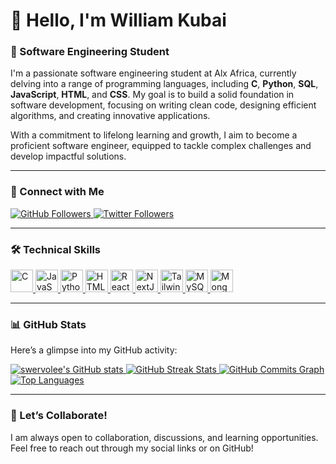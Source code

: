 # 👋 Hello, I'm William Kubai

### 🌟 Software Engineering Student

I'm a passionate software engineering student at Alx Africa, currently delving into a range of programming languages, including **C**, **Python**, **SQL**, **JavaScript**, **HTML**, and **CSS**. My goal is to build a solid foundation in software development, focusing on writing clean code, designing efficient algorithms, and creating innovative applications.

With a commitment to lifelong learning and growth, I aim to become a proficient software engineer, equipped to tackle complex challenges and develop impactful solutions.

---

### 🔗 Connect with Me

<a href="https://www.github.com/swervolee" target="_blank" rel="noreferrer">
    <img src="https://img.shields.io/github/followers/swervolee?logo=github&style=for-the-badge&color=0891b2&labelColor=1c1917" alt="GitHub Followers" />
</a>
<a href="https://www.twitter.com/williamkubai2" target="_blank" rel="noreferrer">
    <img src="https://img.shields.io/twitter/follow/williamkubai2?logo=twitter&style=for-the-badge&color=0891b2&labelColor=1c1917" alt="Twitter Followers" />
</a>

---

### 🛠️ Technical Skills

<p align="left">
    <a href="https://docs.microsoft.com/en-us/cpp/?view=msvc-170" target="_blank" rel="noreferrer">
        <img src="https://raw.githubusercontent.com/danielcranney/readme-generator/main/public/icons/skills/c-colored.svg" width="36" height="36" alt="C" />
    </a>
    <a href="https://developer.mozilla.org/en-US/docs/Web/JavaScript" target="_blank" rel="noreferrer">
        <img src="https://raw.githubusercontent.com/danielcranney/readme-generator/main/public/icons/skills/javascript-colored.svg" width="36" height="36" alt="JavaScript" />
    </a>
    <a href="https://www.python.org/" target="_blank" rel="noreferrer">
        <img src="https://raw.githubusercontent.com/danielcranney/readme-generator/main/public/icons/skills/python-colored.svg" width="36" height="36" alt="Python" />
    </a>
    <a href="https://developer.mozilla.org/en-US/docs/Glossary/HTML5" target="_blank" rel="noreferrer">
        <img src="https://raw.githubusercontent.com/danielcranney/readme-generator/main/public/icons/skills/html5-colored.svg" width="36" height="36" alt="HTML5" />
    </a>
    <a href="https://reactjs.org/" target="_blank" rel="noreferrer">
        <img src="https://raw.githubusercontent.com/danielcranney/readme-generator/main/public/icons/skills/react-colored.svg" width="36" height="36" alt="React" />
    </a>
    <a href="https://nextjs.org/docs" target="_blank" rel="noreferrer">
        <img src="https://raw.githubusercontent.com/danielcranney/readme-generator/main/public/icons/skills/nextjs-colored.svg" width="36" height="36" alt="NextJs" />
    </a>
    <a href="https://tailwindcss.com/" target="_blank" rel="noreferrer">
        <img src="https://raw.githubusercontent.com/danielcranney/readme-generator/main/public/icons/skills/tailwindcss-colored.svg" width="36" height="36" alt="TailwindCSS" />
    </a>
    <a href="https://www.mysql.com/" target="_blank" rel="noreferrer">
        <img src="https://raw.githubusercontent.com/danielcranney/readme-generator/main/public/icons/skills/mysql-colored.svg" width="36" height="36" alt="MySQL" />
    </a>
    <a href="https://www.mongodb.com/" target="_blank" rel="noreferrer">
        <img src="https://raw.githubusercontent.com/danielcranney/readme-generator/main/public/icons/skills/mongodb-colored.svg" width="36" height="36" alt="MongoDB" />
    </a>
</p>

---

### 📊 GitHub Stats

Here’s a glimpse into my GitHub activity:

<a href="http://www.github.com/swervolee">
    <img src="https://github-readme-stats.vercel.app/api?username=swervolee&show_icons=true&hide=&count_private=true&title_color=a855f7&text_color=ffffff&icon_color=0891b2&bg_color=000000&hide_border=true&show_icons=true" alt="swervolee's GitHub stats" />
</a>
<a href="http://www.github.com/swervolee">
    <img src="https://github-readme-streak-stats.herokuapp.com/?user=swervolee&stroke=ffffff&background=000000&ring=a855f7&fire=a855f7&currStreakNum=ffffff&currStreakLabel=a855f7&sideNums=ffffff&sideLabels=ffffff&dates=ffffff&hide_border=true" alt="GitHub Streak Stats" />
</a>
<a href="http://www.github.com/swervolee">
    <img src="https://github-readme-activity-graph.cyclic.app/graph?username=swervolee&bg_color=000000&color=ffffff&line=0891b2&point=ffffff&area_color=1c1917&area=true&hide_border=true&custom_title=GitHub%20Commits%20Graph" alt="GitHub Commits Graph" />
</a>
<a href="https://github.com/swervolee" align="left">
    <img src="https://github-readme-stats.vercel.app/api/top-langs/?username=swervolee&langs_count=10&title_color=a855f7&text_color=ffffff&icon_color=0891b2&bg_color=000000&hide_border=true&locale=en&custom_title=Top%20Languages" alt="Top Languages" />
</a>

---

### 💬 Let’s Collaborate!

I am always open to collaboration, discussions, and learning opportunities. Feel free to reach out through my social links or on GitHub!

